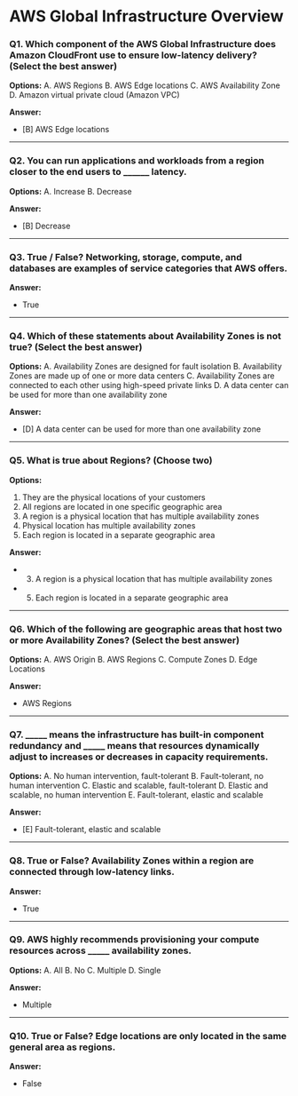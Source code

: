 # AWS Global Infrastructure Overview

### Q1. Which component of the AWS Global Infrastructure does Amazon CloudFront use to ensure low-latency delivery? (Select the best answer)
**Options:**
A. AWS Regions
B. AWS Edge locations
C. AWS Availability Zone
D. Amazon virtual private cloud (Amazon VPC)

**Answer:**
- [B] AWS Edge locations

---

### Q2. You can run applications and workloads from a region closer to the end users to ______ latency.
**Options:**
A. Increase
B. Decrease

**Answer:**
- [B] Decrease

---

### Q3. True / False? Networking, storage, compute, and databases are examples of service categories that AWS offers.
**Answer:**
- True

---

### Q4. Which of these statements about Availability Zones is not true? (Select the best answer)
**Options:**
A. Availability Zones are designed for fault isolation
B. Availability Zones are made up of one or more data centers
C. Availability Zones are connected to each other using high-speed private links
D. A data center can be used for more than one availability zone

**Answer:**
- [D] A data center can be used for more than one availability zone

---

### Q5. What is true about Regions? (Choose two)
**Options:**
1. They are the physical locations of your customers
2. All regions are located in one specific geographic area
3. A region is a physical location that has multiple availability zones
4. Physical location has multiple availability zones
5. Each region is located in a separate geographic area

**Answer:**
- 3. A region is a physical location that has multiple availability zones
- 5. Each region is located in a separate geographic area

---

### Q6. Which of the following are geographic areas that host two or more Availability Zones? (Select the best answer)
**Options:**
A. AWS Origin
B. AWS Regions
C. Compute Zones
D. Edge Locations

**Answer:**
- AWS Regions

---

### Q7. _____ means the infrastructure has built-in component redundancy and _____ means that resources dynamically adjust to increases or decreases in capacity requirements.
**Options:**
A. No human intervention, fault-tolerant
B. Fault-tolerant, no human intervention
C. Elastic and scalable, fault-tolerant
D. Elastic and scalable, no human intervention
E. Fault-tolerant, elastic and scalable

**Answer:**
- [E] Fault-tolerant, elastic and scalable

---

### Q8. True or False? Availability Zones within a region are connected through low-latency links.
**Answer:**
- True

---

### Q9. AWS highly recommends provisioning your compute resources across _____ availability zones.
**Options:**
A. All
B. No
C. Multiple
D. Single

**Answer:**
- Multiple

---

### Q10. True or False? Edge locations are only located in the same general area as regions.
**Answer:**
- False